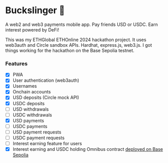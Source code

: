 # Buckslinger 🦌

A web2 and web3 payments mobile app. Pay friends USD or USDC. Earn interest powered by DeFi!

This was my ETHGlobal ETHOnline 2024 hackathon project. It uses web3auth and Circle sandbox APIs. Hardhat, express.js, web3.js. I got things working for the hackathon on the Base Sepolia testnet.

### Features

- [x] PWA
- [x] User authentication (web3auth)
- [x] Usernames
- [x] Onchain accounts
- [x] USD deposits (Circle mock API)
- [x] USDC deposits
- [ ] USD withdrawals
- [ ] USDC withdrawals
- [x] USD payments
- [ ] USDC payments
- [ ] USD payment requests
- [ ] USDC payment requests
- [ ] Interest earning feature for users
- [x] Interest earning and USDC holding Omnibus contract [deployed on Base Sepolia](https://sepolia.basescan.org/address/0x5d66F718284c98b7De7108af2E8b2a2d05aB6F26)
